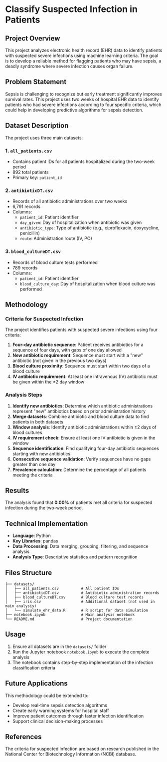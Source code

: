 # Classify Suspected Infection in Patients

## Project Overview

This project analyzes electronic health record (EHR) data to identify patients with suspected severe infections using machine learning criteria. The goal is to develop a reliable method for flagging patients who may have sepsis, a deadly syndrome where severe infection causes organ failure.

## Problem Statement

Sepsis is challenging to recognize but early treatment significantly improves survival rates. This project uses two weeks of hospital EHR data to identify patients who had severe infections according to four specific criteria, which could help in developing predictive algorithms for sepsis detection.

## Dataset Description

The project uses three main datasets:

### 1. `all_patients.csv`
- Contains patient IDs for all patients hospitalized during the two-week period
- 892 total patients
- Primary key: `patient_id`

### 2. `antibioticDT.csv`
- Records of all antibiotic administrations over two weeks
- 6,791 records
- Columns:
  - `patient_id`: Patient identifier
  - `day_given`: Day of hospitalization when antibiotic was given
  - `antibiotic_type`: Type of antibiotic (e.g., ciprofloxacin, doxycycline, penicillin)
  - `route`: Administration route (IV, PO)

### 3. `blood_cultureDT.csv`
- Records of blood culture tests performed
- 789 records
- Columns:
  - `patient_id`: Patient identifier
  - `blood_culture_day`: Day of hospitalization when blood culture was performed

## Methodology

### Criteria for Suspected Infection

The project identifies patients with suspected severe infections using four criteria:

1. **Four-day antibiotic sequence**: Patient receives antibiotics for a sequence of four days, with gaps of one day allowed
2. **New antibiotic requirement**: Sequence must start with a "new" antibiotic (not given in the previous two days)
3. **Blood culture proximity**: Sequence must start within two days of a blood culture
4. **IV antibiotic requirement**: At least one intravenous (IV) antibiotic must be given within the ±2 day window

### Analysis Steps

1. **Identify new antibiotics**: Determine which antibiotic administrations represent "new" antibiotics based on prior administration history
2. **Merge datasets**: Combine antibiotic and blood culture data to find patients in both datasets
3. **Window analysis**: Identify antibiotic administrations within ±2 days of blood cultures
4. **IV requirement check**: Ensure at least one IV antibiotic is given in the window
5. **Sequence identification**: Find qualifying four-day antibiotic sequences starting with new antibiotics
6. **Consecutive sequence validation**: Verify sequences have no gaps greater than one day
7. **Prevalence calculation**: Determine the percentage of all patients meeting the criteria

## Results

The analysis found that **0.00%** of patients met all criteria for suspected infection during the two-week period.

## Technical Implementation

- **Language**: Python
- **Key Libraries**: pandas
- **Data Processing**: Data merging, grouping, filtering, and sequence analysis
- **Analysis Type**: Descriptive statistics and pattern recognition

## Files Structure

```
├── datasets/
│   ├── all_patients.csv          # All patient IDs
│   ├── antibioticDT.csv          # Antibiotic administration records
│   ├── blood_cultureDT.csv       # Blood culture test records
│   ├── iris.csv                  # Additional dataset (not used in main analysis)
│   └── simulate_ehr_data.R       # R script for data simulation
├── notebook.ipynb                # Main analysis notebook
└── README.md                     # Project documentation
```

## Usage

1. Ensure all datasets are in the `datasets/` folder
2. Run the Jupyter notebook `notebook.ipynb` to execute the complete analysis
3. The notebook contains step-by-step implementation of the infection classification criteria

## Future Applications

This methodology could be extended to:
- Develop real-time sepsis detection algorithms
- Create early warning systems for hospital staff
- Improve patient outcomes through faster infection identification
- Support clinical decision-making processes

## References

The criteria for suspected infection are based on research published in the National Center for Biotechnology Information (NCBI) database.